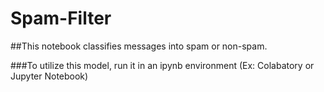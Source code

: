 # Spam-Filter

##This notebook classifies messages into spam or non-spam.

###To utilize this model, run it in an ipynb environment (Ex: Colabatory or Jupyter Notebook)
